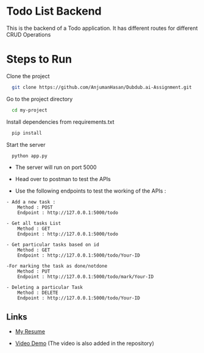 
# Todo List Backend

This is the backend of a Todo application. It has different routes for different CRUD Operations

# Steps to Run
Clone the project

```bash
  git clone https://github.com/AnjumanHasan/Dubdub.ai-Assignment.git
```

Go to the project directory

```bash
  cd my-project
```

Install dependencies from requirements.txt 

```bash
  pip install
```

Start the server

```bash
  python app.py
```



- The server will run on port 5000



- Head over to postman to test the APIs


- Use the following endpoints to test the working of the APIs :
```
- Add a new task :
    Method : POST 
    Endpoint : http://127.0.0.1:5000/todo

- Get all tasks List
    Method : GET
    Endpoint : http://127.0.0.1:5000/todo

- Get particular tasks based on id
    Method : GET
    Endpoint : http://127.0.0.1:5000/todo/Your-ID

-For marking the task as done/notdone 
    Method : PUT
    Endpoint : http://127.0.0.1:5000/todo/mark/Your-ID
    
- Deleting a particular Task
    Method : DELETE
    Endpoint : http://127.0.0.1:5000/todo/Your-ID
```


## Links

- [My Resume](https://drive.google.com/file/d/10aiTwJ4Tn6z5xHWjpqbVzqIsxrzwVK9T/view?usp=share_link)

- [Video Demo](https://drive.google.com/file/d/1-8rIXN1mQA8HFDLZTM5DcUH1W9KO8FBw/view?usp=share_link)  (The video is also added in the repository)


